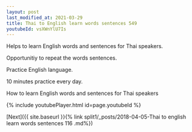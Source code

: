 ```yaml
---
layout: post
last_modified_at: 2021-03-29
title: Thai to English learn words sentences 549 
youtubeId: vsXWnYlU7Is
---
```

 
 
Helps to learn English words and sentences for Thai speakers.

Opportunitiy to repeat the words sentences. 

Practice English language. 
 
10 minutes practice every day. 
 
How to learn English words and sentences for Thai speakers 
 
{% include youtubePlayer.html id=page.youtubeId %}
 
 
[Next]({{ site.baseurl }}{% link  split1/_posts/2018-04-05-Thai to english learn words sentences 116 .md%})
 
